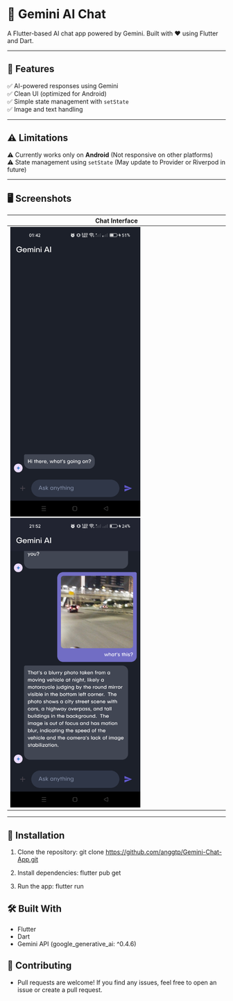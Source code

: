 # 🤖 Gemini AI Chat  
A Flutter-based AI chat app powered by Gemini. Built with ❤️ using Flutter and Dart.

---

## 🚀 Features
✅ AI-powered responses using Gemini  
✅ Clean UI (optimized for Android)  
✅ Simple state management with `setState`  
✅ Image and text handling  

---

## ⚠️ Limitations
⚠️ Currently works only on **Android** (Not responsive on other platforms)  
⚠️ State management using `setState` (May update to Provider or Riverpod in future)  

---

## 🖥️ Screenshots
| Chat Interface |
|---------------|
| <img src="flutter_02.png" width="300"> <img src="flutter_01.png" width="300"> |

---

## 📲 Installation
1. Clone the repository:
git clone https://github.com/anggtp/Gemini-Chat-App.git

2. Install dependencies:
flutter pub get

3. Run the app:
flutter run


## 🛠️ Built With
- Flutter
- Dart
- Gemini API (google_generative_ai: ^0.4.6)

## 🌟 Contributing
- Pull requests are welcome! If you find any issues, feel free to open an issue or create a pull request.
